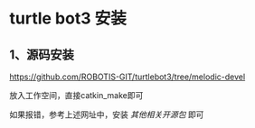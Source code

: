 # turtle bot3 安装

## 1、源码安装

https://github.com/ROBOTIS-GIT/turtlebot3/tree/melodic-devel

放入工作空间，直接catkin_make即可

如果报错，参考上述网址中，安装 *其他相关开源包* 即可